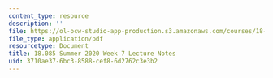 ```yaml
---
content_type: resource
description: ''
file: https://ol-ocw-studio-app-production.s3.amazonaws.com/courses/18-085-computational-science-and-engineering-i-summer-2020/3710ae376bc38588cef86d2762c3e3b2_MIT18_085Summer20_lec_w7.pdf
file_type: application/pdf
resourcetype: Document
title: 18.085 Summer 2020 Week 7 Lecture Notes
uid: 3710ae37-6bc3-8588-cef8-6d2762c3e3b2
---
```

